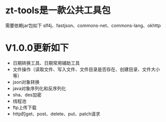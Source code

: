 # zt-tools是一款公共工具包
需要依赖jar包如下
slf4j、fastjson、commons-net、commons-lang、okhttp
# V1.0.0更新如下
* 日期转换工具、日期常用辅助工具
* 文件操作（读取文件、写入文件、文件目录是否存在、创建目录、文件大小等）
* json对象转换
* java对象序列化和反序列化
* sha、des加密
* 线程池
* ftp上传下载
* http的get、post、delete、put、patch请求
